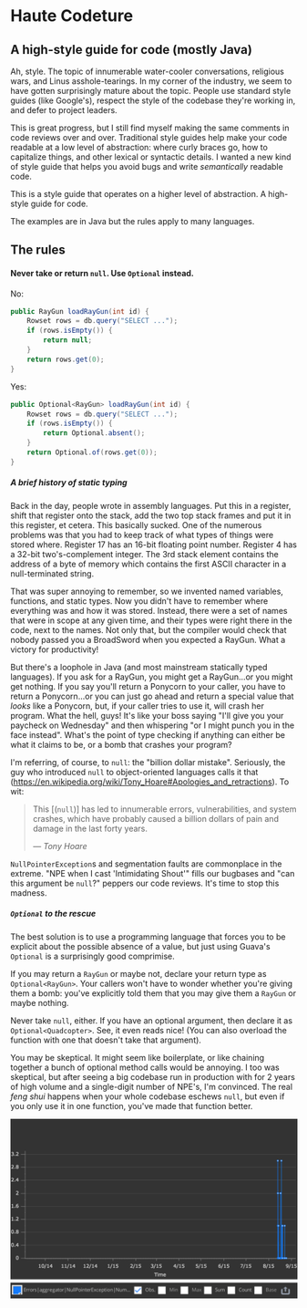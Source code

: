 Haute Codeture
==============

A high-style guide for code (mostly Java)
-----------------------------------------

Ah, style. The topic of innumerable water-cooler conversations, religious wars,
and Linus asshole-tearings. In my corner of the industry, we seem to have gotten
surprisingly mature about the topic. People use standard style guides (like
Google's), respect the style of the codebase they're working in, and defer to
project leaders.

This is great progress, but I still find myself making the same comments in code
reviews over and over. Traditional style guides help make your code readable at
a low level of abstraction: where curly braces go, how to capitalize things, and
other lexical or syntactic details. I wanted a new kind of style guide that
helps you avoid bugs and write *semantically* readable code.

This is a style guide that operates on a higher level of abstraction. A
high-style guide for code.

The examples are in Java but the rules apply to many languages.

## The rules

#### Never take or return `null`. Use `Optional` instead.

No:
```java
public RayGun loadRayGun(int id) {
    Rowset rows = db.query("SELECT ...");
    if (rows.isEmpty()) {
        return null;
    }
    return rows.get(0);
}
```

Yes:
```java
public Optional<RayGun> loadRayGun(int id) {
    Rowset rows = db.query("SELECT ...");
    if (rows.isEmpty()) {
        return Optional.absent();
    }
    return Optional.of(rows.get(0));
}
```

##### A brief history of static typing

Back in the day, people wrote in assembly languages. Put this in a register,
shift that register onto the stack, add the two top stack frames and put it in
this register, et cetera. This basically sucked. One of the numerous problems
was that you had to keep track of what types of things were stored where.
Register 17 has an 16-bit floating point number. Register 4 has a 32-bit
two's-complement integer. The 3rd stack element contains the address of a byte
of memory which contains the first ASCII character in a null-terminated string.

That was super annoying to remember, so we invented named variables, functions,
and static types. Now you didn't have to remember where everything was and how
it was stored. Instead, there were a set of names that were in scope at any
given time, and their types were right there in the code, next to the names. Not
only that, but the compiler would check that nobody passed you a BroadSword when
you expected a RayGun. What a victory for productivity!

But there's a loophole in Java (and most mainstream statically typed languages).
If you ask for a RayGun, you might get a RayGun...or you might get nothing. If
you say you'll return a Ponycorn to your caller, you have to return a
Ponycorn...or you can just go ahead and return a special value that *looks* like
a Ponycorn, but, if your caller tries to use it, will crash her program. What
the hell, guys! It's like your boss saying "I'll give you your paycheck on
Wednesday" and then whispering "or I might punch you in the face instead".
What's the point of type checking if anything can either be what it claims to
be, or a bomb that crashes your program? 

I'm referring, of course, to `null`: the "billion dollar mistake". Seriously,
the guy who introduced `null` to object-oriented languages calls it that
(https://en.wikipedia.org/wiki/Tony_Hoare#Apologies_and_retractions). To wit:

> This [(`null`)] has led to innumerable errors, vulnerabilities, and system
> crashes, which have probably caused a billion dollars of pain and damage in
> the last forty years.
>
> &mdash; *Tony Hoare*

`NullPointerException`s and segmentation faults are commonplace in the extreme.
"NPE when I cast 'Intimidating Shout'" fills our bugbases and "can this argument
be `null`?" peppers our code reviews. It's time to stop this madness.

##### `Optional` to the rescue

The best solution is to use a programming language that forces you to be
explicit about the possible absence of a value, but just using Guava's
`Optional` is a surprisingly good comprimise. 

If you may return a `RayGun` or maybe not, declare your return type as
`Optional<RayGun>`. Your callers won't have to wonder whether you're giving them
a bomb: you've explicitly told them that you may give them a `RayGun` or maybe
nothing.

Never take `null`, either. If you have an optional argument, then declare it as
`Optional<Quadcopter>`. See, it even reads nice! (You can also overload the
function with one that doesn't take that argument). 

You may be skeptical. It might seem like boilerplate, or like chaining together
a bunch of optional method calls would be annoying. I too was skeptical, but
after seeing a big codebase run in production with for 2 years of high volume
and a single-digit number of NPE's, I'm convinced. The real *feng shui* happens
when your whole codebase eschews `null`, but even if you only use it in one
function, you've made that function better. 

![One year of NullPointerExceptions in production](/year-of-npes.png?raw=true
 "One year of `NullPointerExceptions` in production")
